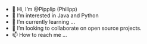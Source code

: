 - 👋 Hi, I’m @Pipplip (Philipp)
- 👀 I’m interested in Java and Python
- 🌱 I’m currently learning ...
- 💞️ I’m looking to collaborate on open source projects.
- 📫 How to reach me ...

<!---
Pipplip/Pipplip is a ✨ special ✨ repository because its `README.md` (this file) appears on your GitHub profile.
You can click the Preview link to take a look at your changes.
--->
